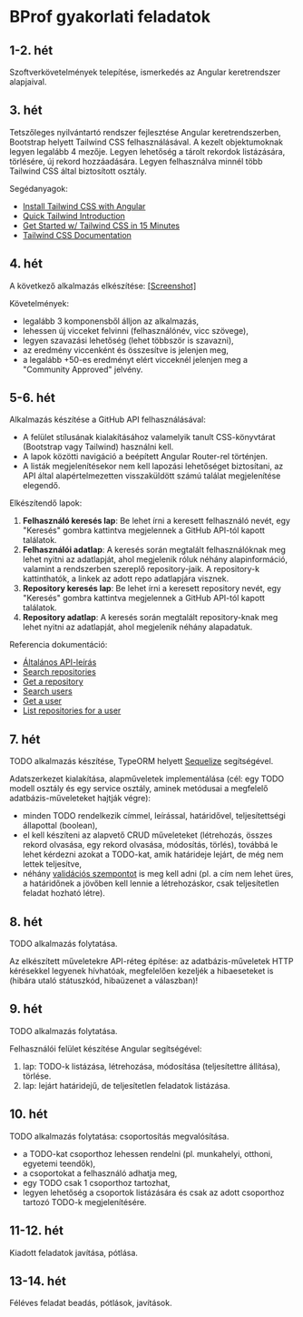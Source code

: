 # BProf gyakorlati feladatok

## 1-2. hét
Szoftverkövetelmények telepítése, ismerkedés az Angular keretrendszer alapjaival.

## 3. hét
Tetszőleges nyilvántartó rendszer fejlesztése Angular keretrendszerben, Bootstrap helyett Tailwind CSS felhasználásával. A kezelt objektumoknak legyen legalább 4 mezője. Legyen lehetőség a tárolt rekordok listázására, törlésére, új rekord hozzáadására. Legyen felhasználva minnél több Tailwind CSS által biztosított osztály.

Segédanyagok:
- [Install Tailwind CSS with Angular](https://tailwindcss.com/docs/guides/angular)
- [Quick Tailwind Introduction](https://www.better.dev/quick-tailwind-introduction)
- [Get Started w/ Tailwind CSS in 15 Minutes](https://www.youtube.com/watch?v=6zIuAyLZPH0)
- [Tailwind CSS Documentation](https://tailwindcss.com/docs/installation)

## 4. hét 
A következő alkalmazás elkészítése: [[Screenshot]](assets/images/component-interaction-jokes-list.png)

Követelmények:
- legalább 3 komponensből álljon az alkalmazás,
- lehessen új vicceket felvinni (felhasználónév, vicc szövege),
- legyen szavazási lehetőség (lehet többször is szavazni),
- az eredmény viccenként és összesítve is jelenjen meg,
- a legalább +50-es eredményt elért vicceknél jelenjen meg a "Community Approved" jelvény.

## 5-6. hét
Alkalmazás készítése a GitHub API felhasználásával:
- A felület stílusának kialakításához valamelyik tanult CSS-könyvtárat (Bootstrap vagy Tailwind) használni kell.
- A lapok közötti navigáció a beépített Angular Router-rel történjen.
- A listák megjelenítésekor nem kell lapozási lehetőséget biztosítani, az API által alapértelmezetten visszaküldött számú találat megjelenítése elegendő.

Elkészítendő lapok:
1) **Felhasználó keresés lap**: Be lehet írni a keresett felhasználó nevét, egy "Keresés" gombra kattintva megjelennek a GitHub API-tól kapott találatok.
2) **Felhasználói adatlap**: A keresés során megtalált felhasználóknak meg lehet nyitni az adatlapját, ahol megjelenik róluk néhány alapinformáció, valamint a rendszerben szereplő repository-jaik. A repository-k kattinthatók, a linkek az adott repo adatlapjára visznek.
3) **Repository keresés lap**: Be lehet írni a keresett repository nevét, egy "Keresés" gombra kattintva megjelennek a GitHub API-tól kapott találatok.
4) **Repository adatlap**: A keresés során megtalált repository-knak meg lehet nyitni az adatlapját, ahol megjelenik néhány alapadatuk.

Referencia dokumentáció:
- [Általános API-leírás](https://docs.github.com/en/rest/overview/resources-in-the-rest-api)
- [Search repositories](https://docs.github.com/en/rest/reference/search#search-repositories)
- [Get a repository](https://docs.github.com/en/rest/reference/repos#get-a-repository)
- [Search users](https://docs.github.com/en/rest/reference/search#search-users)
- [Get a user](https://docs.github.com/en/rest/reference/users#get-a-user)
- [List repositories for a user](https://docs.github.com/en/rest/reference/repos#list-repositories-for-a-user)

## 7. hét
TODO alkalmazás készítése, TypeORM helyett [Sequelize](https://sequelize.org/v6/index.html) segítségével.

Adatszerkezet kialakítása, alapműveletek implementálása (cél: egy TODO modell osztály és egy service osztály, aminek metódusai a megfelelő adatbázis-műveleteket hajtják végre):
   - minden TODO rendelkezik címmel, leírással, határidővel, teljesítettségi állapottal (boolean),
   - el kell készíteni az alapvető CRUD műveleteket (létrehozás, összes rekord olvasása, egy rekord olvasása, módosítás, törlés), továbbá le lehet kérdezni azokat a TODO-kat, amik határideje lejárt, de még nem lettek teljesítve,
   - néhány [validációs szempontot](https://sequelize.org/v6/manual/validations-and-constraints.html) is meg kell adni (pl. a cím nem lehet üres, a határidőnek a jövőben kell lennie a létrehozáskor, csak teljesítetlen feladat hozható létre).

## 8. hét
TODO alkalmazás folytatása. 

Az elkészített műveletekre API-réteg építése: az adatbázis-műveletek HTTP kérésekkel legyenek hívhatóak, megfelelően kezeljék a hibaeseteket is (hibára utaló státuszkód, hibaüzenet a válaszban)!

## 9. hét
TODO alkalmazás folytatása.

Felhasználói felület készítése Angular segítségével:

1. lap: TODO-k listázása, létrehozása, módosítása (teljesítettre állítása), törlése.
2. lap: lejárt határidejű, de teljesítetlen feladatok listázása.

## 10. hét
TODO alkalmazás folytatása: csoportosítás megvalósítása.

- a TODO-kat csoporthoz lehessen rendelni (pl. munkahelyi, otthoni, egyetemi teendők),
- a csoportokat a felhasználó adhatja meg,
- egy TODO csak 1 csoporthoz tartozhat,
- legyen lehetőség a csoportok listázására és csak az adott csoporthoz tartozó TODO-k megjelenítésére.

## 11-12. hét
Kiadott feladatok javítása, pótlása.

## 13-14. hét
Féléves feladat beadás, pótlások, javítások.
